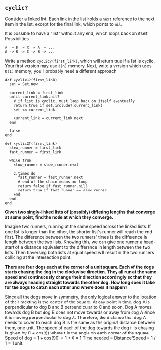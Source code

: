 ## `cyclic?`

Consider a linked list. Each link in the list holds a `next` reference
to the next item in the list, except for the final link, which points
to `nil`.

It is possible to have a "list" without any end, which loops back on
itself. Possibilities:

```
A -> B -> C -> A -> ...
A -> B -> C -> B -> ...
```

Write a method `cyclic?(first_link)`, which will return true if a list
is cyclic. Your first version may use `O(n)` memory. Next, write a
version which uses `O(1)` memory; you'll probably need a different
approach.

```
def cyclic1?(first_link)
  set = Set.new

  current_link = first_link
  until current_link.nil?
    # if list is cyclic, must loop back on itself eventually
    return true if set.include?(current_link)
    set << current_link

    current_link = current_link.next
  end

  false
end

def cyclic2?(first_link)
  slow_runner = first_link
  fast_runner = first_link

  while true
    slow_runner = slow_runner.next

    2.times do
      fast_runner = fast_runner.next
      # end of the chain means no loop
      return false if fast_runner.nil?
      return true if fast_runner == slow_runner
    end
  end
end
```

**Given two singly-linked lists of (possibly) differing lengths that converge at some point, find the node at which they converge.**

Imagine two runners, running at the same speed across the linked lists. If one list is longer than the other, the shorter list's runner will reach the end first. The difference between the two runners' times is the difference in length between the two lists. Knowing this, we can give one runner a head-start of a distance equivalent to the difference in length between the two lists. Then traversing both lists at equal speed will result in the two runners colliding at the intersection point.

**There are four dogs each at the corner of a unit square. Each of the dogs starts chasing the dog in the clockwise direction. They all run at the same speed and continuously change their direction accordingly so that they are always heading straight towards the other dog. How long does it take for the dogs to catch each other and where does it happen?**

Since all the dogs move in symmetry, the only logical answer to the location of their meeting is the center of the square.
At any point in time, dog A is perpendicular to dog B and B perpendicular to C and so on. Dog A moves towards dog B but dog B does not move towards or away from dog A since it is moving perpendicular to dog A. Therefore, the distance that dog A needs to cover to reach dog B is the same as the original distance between them, one unit.
The speed of each of the dog towards the dog it is chasing is given by (1 + cos(t)) where t is the angle on each corner of the square.
Speed of dog = 1 + cos(90) = 1 + 0 = 1
Time needed = Distance/Speed = 1 / 1 = 1 unit.
